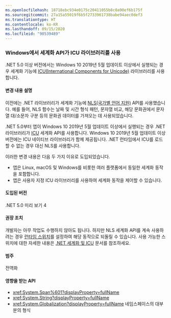```yaml
---
ms.openlocfilehash: 18718ebc934e0175c20411055b8c0a90ef6b175f
ms.sourcegitcommit: 27a15a55019f6b5f2733961738babe94aec0def3
ms.translationtype: HT
ms.contentlocale: ko-KR
ms.lasthandoff: 09/15/2020
ms.locfileid: "90539489"
---
```

### <a name="globalization-apis-use-icu-libraries-on-windows"></a>Windows에서 세계화 API가 ICU 라이브러리를 사용

.NET 5.0 이상 버전에서는 Windows 10 2019년 5월 업데이트 이상에서 실행되는 경우 세계화 기능에 [ICU(International Components for Unicode)](http://site.icu-project.org/home) 라이브러리를 사용합니다.

#### <a name="change-description"></a>변경 내용 설명

이전에는 .NET 라이브러리가 세계화 기능에 [NLS(국가별 언어 지원)](/windows/win32/intl/national-language-support) API를 사용했습니다. 예를 들어, NLS 함수는 날짜 및 시간 형식 패턴, 문자열 비교, 해당 문화권에서 문자열 대/소문자 구분 등의 문화권 데이터를 가져오는 데 사용되었습니다.

.NET 5.0부터 앱이 Windows 10 2019년 5월 업데이트 이상에서 실행되는 경우 .NET 라이브러리가 [ICU](http://site.icu-project.org/home) 세계화 API를 사용합니다. Windows 10 2019년 5월 업데이트 이상 버전에는 ICU 네이티브 라이브러리가 함께 제공됩니다. .NET 런타임에서 ICU를 로드할 수 없는 경우 대신 NLS를 사용합니다.

이러한 변경 내용은 다음 두 가지 이유로 도입되었습니다.

- 앱은 Linux, macOS 및 Windows를 비롯한 여러 플랫폼에서 동일한 세계화 동작을 포함합니다.
- 앱은 사용자 지정 ICU 라이브러리를 사용하여 세계화 동작을 제어할 수 있습니다.

#### <a name="version-introduced"></a>도입된 버전

.NET 5.0 미리 보기 4

#### <a name="recommended-action"></a>권장 조치

개발자는 아무 작업도 수행하지 않아도 됩니다. 하지만 NLS 세계화 API를 계속 사용하려는 경우 [런타임 스위치](../../../../docs/core/run-time-config/globalization.md#nls)를 설정하여 해당 동작으로 되돌릴 수 있습니다. 사용 가능한 스위치에 대한 자세한 내용은 [.NET 세계화 및 ICU](../../../../docs/standard/globalization-localization/globalization-icu.md) 문서를 참조하세요.

#### <a name="category"></a>범주

전역화

#### <a name="affected-apis"></a>영향을 받는 API

- <xref:System.Span%601?displayProperty=fullName>
- <xref:System.String?displayProperty=fullName>
- <xref:System.Globalization?displayProperty=fullName> 네임스페이스의 대부분의 형식

<!--

#### Affected APIs

- ``T:System.Span`1``
- `T:System.String`
- `N:System.Globalization`

-->
